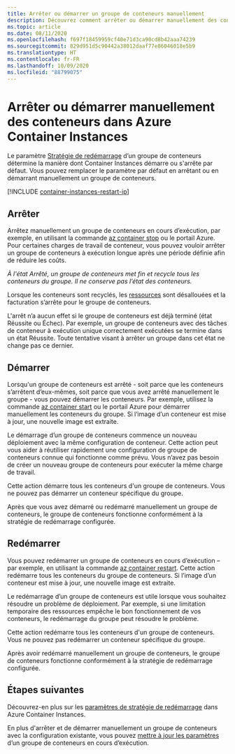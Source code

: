 ```yaml
---
title: Arrêter ou démarrer un groupe de conteneurs manuellement
description: Découvrez comment arrêter ou démarrer manuellement des conteneurs dans Azure Container Instances.
ms.topic: article
ms.date: 08/11/2020
ms.openlocfilehash: f697f18459959cf40e71d3ca90cd8b42aaa74239
ms.sourcegitcommit: 829d951d5c90442a38012daaf77e86046018e5b9
ms.translationtype: HT
ms.contentlocale: fr-FR
ms.lasthandoff: 10/09/2020
ms.locfileid: "88799075"
---
```

# <a name="manually-stop-or-start-containers-in-azure-container-instances"></a>Arrêter ou démarrer manuellement des conteneurs dans Azure Container Instances

Le paramètre [Stratégie de redémarrage](container-instances-restart-policy.md) d’un groupe de conteneurs détermine la manière dont Container Instances démarre ou s'arrête par défaut. Vous pouvez remplacer le paramètre par défaut en arrêtant ou en démarrant manuellement un groupe de conteneurs.

[!INCLUDE [container-instances-restart-ip](../../includes/container-instances-restart-ip.md)]

## <a name="stop"></a>Arrêter

Arrêtez manuellement un groupe de conteneurs en cours d’exécution, par exemple, en utilisant la commande [az container stop][az-container-stop] ou le portail Azure. Pour certaines charges de travail de conteneur, vous pouvez vouloir arrêter un groupe de conteneurs à exécution longue après une période définie afin de réduire les coûts. 

*À l'état Arrêté, un groupe de conteneurs met fin et recycle tous les conteneurs du groupe. Il ne conserve pas l’état des conteneurs.*

Lorsque les conteneurs sont recyclés, les [ressources](container-instances-container-groups.md#resource-allocation) sont désallouées et la facturation s’arrête pour le groupe de conteneurs.

L'arrêt n’a aucun effet si le groupe de conteneurs est déjà terminé (état Réussite ou Échec). Par exemple, un groupe de conteneurs avec des tâches de conteneur à exécution unique correctement exécutées se termine dans un état Réussite. Toute tentative visant à arrêter un groupe dans cet état ne change pas ce dernier. 

## <a name="start"></a>Démarrer

Lorsqu'un groupe de conteneurs est arrêté - soit parce que les conteneurs s’arrêtent d’eux-mêmes, soit parce que vous avez arrêté manuellement le groupe - vous pouvez démarrer les conteneurs. Par exemple, utilisez la commande [az container start][az-container-start] ou le portail Azure pour démarrer manuellement les conteneurs du groupe. Si l’image d’un conteneur est mise à jour, une nouvelle image est extraite. 

Le démarrage d’un groupe de conteneurs commence un nouveau déploiement avec la même configuration de conteneur. Cette action peut vous aider à réutiliser rapidement une configuration de groupe de conteneurs connue qui fonctionne comme prévu. Vous n’avez pas besoin de créer un nouveau groupe de conteneurs pour exécuter la même charge de travail.

Cette action démarre tous les conteneurs d'un groupe de conteneurs. Vous ne pouvez pas démarrer un conteneur spécifique du groupe.

Après que vous avez démarré ou redémarré manuellement un groupe de conteneurs, le groupe de conteneurs fonctionne conformément à la stratégie de redémarrage configurée.
  
## <a name="restart"></a>Redémarrer

Vous pouvez redémarrer un groupe de conteneurs en cours d’exécution – par exemple, en utilisant la commande [az container restart][az-container-restart]. Cette action redémarre tous les conteneurs du groupe de conteneurs. Si l’image d’un conteneur est mise à jour, une nouvelle image est extraite. 

Le redémarrage d’un groupe de conteneurs est utile lorsque vous souhaitez résoudre un problème de déploiement. Par exemple, si une limitation temporaire des ressources empêche le bon fonctionnement de vos conteneurs, le redémarrage du groupe peut résoudre le problème.

Cette action redémarre tous les conteneurs d'un groupe de conteneurs. Vous ne pouvez pas redémarrer un conteneur spécifique du groupe.

Après avoir redémarré manuellement un groupe de conteneurs, le groupe de conteneurs fonctionne conformément à la stratégie de redémarrage configurée.

## <a name="next-steps"></a>Étapes suivantes

Découvrez-en plus sur les [paramètres de stratégie de redémarrage](container-instances-restart-policy.md) dans Azure Container Instances.

En plus d'arrêter et de démarrer manuellement un groupe de conteneurs avec la configuration existante, vous pouvez [mettre à jour les paramètres](container-instances-update.md) d’un groupe de conteneurs en cours d’exécution.

<!-- LINKS - External -->

<!-- LINKS - Internal -->
[az-container-restart]: /cli/azure/container?view=azure-cli-latest#az-container-restart
[az-container-start]: /cli/azure/container?view=azure-cli-latest#az-container-start
[az-container-stop]: /cli/azure/container?view=azure-cli-latest#az-container-stop
